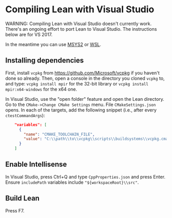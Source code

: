 # Compiling Lean with Visual Studio

WARNING: Compiling Lean with Visual Studio doesn't currently work.
There's an ongoing effort to port Lean to Visual Studio.
The instructions below are for VS 2017.

In the meantime you can use [MSYS2](msys2.md) or [WSL](wsl.md).

## Installing dependencies

First, install `vcpkg` from https://github.com/Microsoft/vcpkg if you haven't
done so already.
Then, open a console in the directory you cloned `vcpkg` to, and type:
`vcpkg install mpir` for the 32-bit library or
`vcpkg install mpir:x64-windows` for the x64 one.

In Visual Studio, use the "open folder" feature and open the Lean directory.
Go to the `CMake->Change CMake Settings` menu. File `CMakeSettings.json` opens.
In each of the targets, add the following snippet (i.e., after every
`ctestCommandArgs`):

```json
    "variables": [
      {
        "name": "CMAKE_TOOLCHAIN_FILE",
        "value": "C:\\path\\to\\vcpkg\\scripts\\buildsystems\\vcpkg.cmake"
      }
    ]
```

## Enable Intellisense

In Visual Studio, press Ctrl+Q and type `CppProperties.json` and press Enter.
Ensure `includePath` variables include `"${workspaceRoot}\\src"`.


## Build Lean

Press F7.
